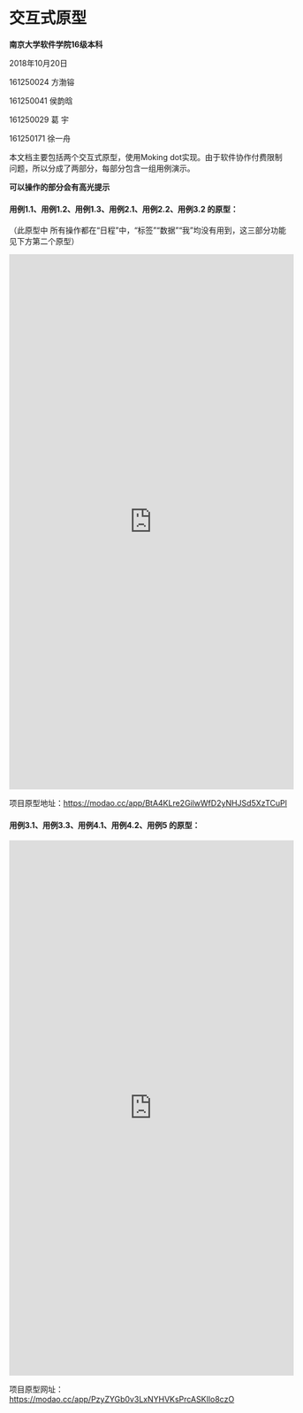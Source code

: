 # 交互式原型

**南京大学软件学院16级本科**

2018年10月20日



161250024 方渤镕

161250041 侯韵晗

161250029 葛    宇

161250171 徐一舟



本文档主要包括两个交互式原型，使用Moking dot实现。由于软件协作付费限制问题，所以分成了两部分，每部分包含一组用例演示。

**可以操作的部分会有高光提示**



#### 用例1.1、用例1.2、用例1.3、用例2.1、用例2.2、用例3.2 的原型：

（此原型中 所有操作都在“日程”中，“标签”“数据”“我”均没有用到，这三部分功能见下方第二个原型）

<iframe src="https://modao.cc/app/BtA4KLre2GilwWfD2yNHJSd5XzTCuPl/embed" width="515" height="968" allowTransparency="true" frameborder="0"></iframe>

项目原型地址：https://modao.cc/app/BtA4KLre2GilwWfD2yNHJSd5XzTCuPl



#### 用例3.1、用例3.3、用例4.1、用例4.2、用例5 的原型：



<iframe src="https://modao.cc/app/PzyZYGb0v3LxNYHVKsPrcASKIlo8czO/embed" width="515" height="968" allowTransparency="true" frameborder="0"></iframe>



项目原型网址：https://modao.cc/app/PzyZYGb0v3LxNYHVKsPrcASKIlo8czO